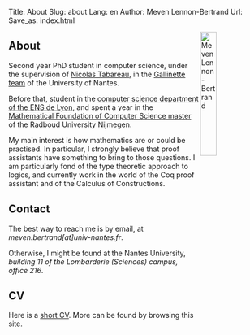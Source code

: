 Title: About
Slug: about
Lang: en
Author: Meven Lennon-Bertrand
Url:
Save_as: index.html

<img src="{static}/images/moi.jpg" title="Meven Lennon-Bertrand" alt="Meven Lennon-Bertrand" width="25%" align="right" style="margin-left: 30px margin-right:500px">

## About

Second year PhD student in computer science, under the supervision of [Nicolas Tabareau](http://tabareau.fr), in the [Gallinette team](http://gallinette.inria.fr/) of the University of Nantes.

Before that, student in the [computer science department of the ENS de Lyon](http://www.ens-lyon.fr/DI/), and spent a year in the [Mathematical Foundation of Computer Science master](https://www.ru.nl/courseguides/science/master/master-computing-science/specialisation-mfocs-0/) of the Radboud University Nijmegen.

My main interest is how mathematics are or could be practised. In particular, I strongly believe that proof assistants have something to bring to those questions. I am particularly fond of the type theoretic approach to logics, and currently work in the world of the Coq proof assistant and of the Calculus of Constructions.

## Contact

The best way to reach me is by email, at *meven.bertrand\[at\]univ-nantes.fr*.

Otherwise, I might be found at the Nantes University, *building 11 of the Lombarderie (Sciences) campus, office 216*.

## CV

Here is a [short CV]({static}/documents/CV-en.pdf). More can be found by browsing this site.